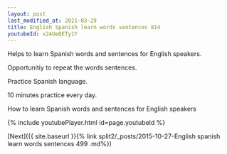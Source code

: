 ```yaml
---
layout: post
last_modified_at: 2021-03-29
title: English Spanish learn words sentences 814 
youtubeId: x24UeQETy1Y
---
```

 
 
Helps to learn Spanish words and sentences for English speakers.

Opportunitiy to repeat the words sentences. 

Practice Spanish language. 
 
10 minutes practice every day. 
 
How to learn Spanish words and sentences for English speakers 
 
{% include youtubePlayer.html id=page.youtubeId %}
 
 
[Next]({{ site.baseurl }}{% link  split2/_posts/2015-10-27-English spanish learn words sentences 499 .md%})
 
